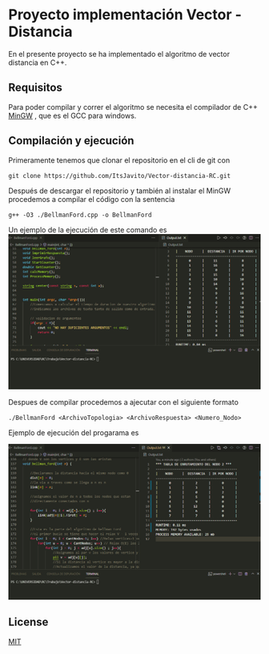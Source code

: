 # Proyecto implementación Vector - Distancia

En el presente proyecto se ha implementado el algoritmo de vector distancia en C++. 

## Requisitos

Para poder compilar y correr el algoritmo se necesita el compilador de C++ [MinGW](https://sourceforge.net/projects/mingw/) , que es el GCC para windows. 

## Compilación y ejecución

Primeramente tenemos que clonar el repositorio en el cli de git con 
```shell
git clone https://github.com/ItsJavito/Vector-distancia-RC.git 
```
Después de descargar el repositorio y también al instalar el MinGW procedemos a compilar el código con la sentencia

```shell
g++ -O3 ./BellmanFord.cpp -o BellmanFord
```
Un ejemplo de la ejecución de este comando es
![ImagenCompilacion](https://github.com/ItsJavito/Vector-distancia-RC/blob/main/Imagenes/Compilacion.gif)

Despues de compilar procedemos a ajecutar con el siguiente formato

```shell
./BellmanFord <ArchivoTopologia> <ArchivoRespuesta> <Numero_Nodo>
```
Ejemplo de ejecución del progarama es 

![EjemploPrograma](https://github.com/ItsJavito/Vector-distancia-RC/blob/main/Imagenes/Ejecucion.gif)

## License
[MIT](https://choosealicense.com/licenses/mit/)
